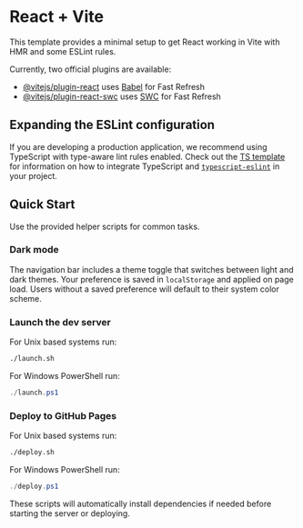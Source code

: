# React + Vite

This template provides a minimal setup to get React working in Vite with HMR and some ESLint rules.

Currently, two official plugins are available:

- [@vitejs/plugin-react](https://github.com/vitejs/vite-plugin-react/blob/main/packages/plugin-react) uses [Babel](https://babeljs.io/) for Fast Refresh
- [@vitejs/plugin-react-swc](https://github.com/vitejs/vite-plugin-react/blob/main/packages/plugin-react-swc) uses [SWC](https://swc.rs/) for Fast Refresh

## Expanding the ESLint configuration

If you are developing a production application, we recommend using TypeScript with type-aware lint rules enabled. Check out the [TS template](https://github.com/vitejs/vite/tree/main/packages/create-vite/template-react-ts) for information on how to integrate TypeScript and [`typescript-eslint`](https://typescript-eslint.io) in your project.

## Quick Start

Use the provided helper scripts for common tasks.

### Dark mode

The navigation bar includes a theme toggle that switches between light and dark themes.
Your preference is saved in `localStorage` and applied on page load. Users without a saved
preference will default to their system color scheme.

### Launch the dev server

For Unix based systems run:

```bash
./launch.sh
```

For Windows PowerShell run:

```powershell
./launch.ps1
```

### Deploy to GitHub Pages

For Unix based systems run:

```bash
./deploy.sh
```

For Windows PowerShell run:

```powershell
./deploy.ps1
```

These scripts will automatically install dependencies if needed before starting the server or deploying.

